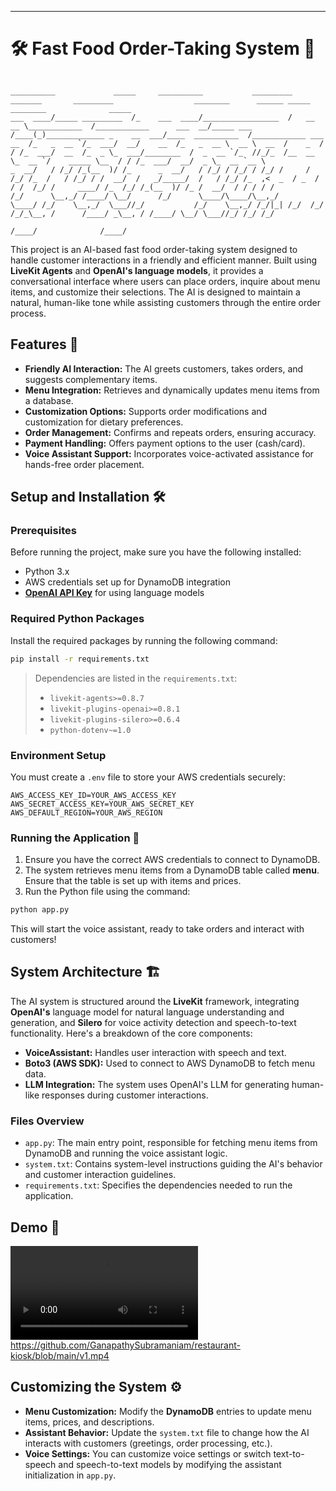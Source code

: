 
---

# 🛠️ Fast Food Order-Taking System 🍔
```

__________             _____     __________           _________   _______       _________                  ________      ______ _____                    ________              _____                 
___  ____/_____ _________  /_    ___  ____/_________________  /   __  __ \____________  /____________      ___  __/_____ ___  /____(_)_____________ _    __  ___/____  __________  /____________ ___ 
__  /_   _  __ `/_  ___/  __/    __  /_   _  __ \  __ \  __  /    _  / / /_  ___/  __  /_  _ \_  ___/________  /  _  __ `/_  //_/_  /__  __ \_  __ `/    _____ \__  / / /_  ___/  __/  _ \_  __ `__ \
_  __/   / /_/ /_(__  )/ /_      _  __/   / /_/ / /_/ / /_/ /     / /_/ /_  /   / /_/ / /  __/  /   _/_____/  /   / /_/ /_  ,<  _  / _  / / /  /_/ /     ____/ /_  /_/ /_(__  )/ /_ /  __/  / / / / /
/_/      \__,_/ /____/ \__/      /_/      \____/\____/\__,_/      \____/ /_/    \__,_/  \___//_/           /_/    \__,_/ /_/|_| /_/  /_/ /_/_\__, /      /____/ _\__, / /____/ \__/ \___//_/ /_/ /_/ 
                                                                                                                                            /____/              /____/                               

```

This project is an AI-based fast food order-taking system designed to handle customer interactions in a friendly and efficient manner. Built using **LiveKit Agents** and **OpenAI's language models**, it provides a conversational interface where users can place orders, inquire about menu items, and customize their selections. The AI is designed to maintain a natural, human-like tone while assisting customers through the entire order process.

## Features 🎯

- **Friendly AI Interaction:** The AI greets customers, takes orders, and suggests complementary items.
- **Menu Integration:** Retrieves and dynamically updates menu items from a database.
- **Customization Options:** Supports order modifications and customization for dietary preferences.
- **Order Management:** Confirms and repeats orders, ensuring accuracy.
- **Payment Handling:** Offers payment options to the user (cash/card).
- **Voice Assistant Support:** Incorporates voice-activated assistance for hands-free order placement.

## Setup and Installation 🛠️

### Prerequisites
Before running the project, make sure you have the following installed:
- Python 3.x
- AWS credentials set up for DynamoDB integration
- **[OpenAI API Key](https://beta.openai.com/signup/)** for using language models

### Required Python Packages
Install the required packages by running the following command:

```bash
pip install -r requirements.txt
```

> Dependencies are listed in the `requirements.txt`:
> - `livekit-agents>=0.8.7`
> - `livekit-plugins-openai>=0.8.1`
> - `livekit-plugins-silero>=0.6.4`
> - `python-dotenv~=1.0`

### Environment Setup
You must create a `.env` file to store your AWS credentials securely:

```env
AWS_ACCESS_KEY_ID=YOUR_AWS_ACCESS_KEY
AWS_SECRET_ACCESS_KEY=YOUR_AWS_SECRET_KEY
AWS_DEFAULT_REGION=YOUR_AWS_REGION
```

### Running the Application 🚀

1. Ensure you have the correct AWS credentials to connect to DynamoDB.
2. The system retrieves menu items from a DynamoDB table called **menu**. Ensure that the table is set up with items and prices.
3. Run the Python file using the command:

```bash
python app.py
```

This will start the voice assistant, ready to take orders and interact with customers!

## System Architecture 🏗️

The AI system is structured around the **LiveKit** framework, integrating **OpenAI's** language model for natural language understanding and generation, and **Silero** for voice activity detection and speech-to-text functionality. Here's a breakdown of the core components:

- **VoiceAssistant:** Handles user interaction with speech and text.
- **Boto3 (AWS SDK):** Used to connect to AWS DynamoDB to fetch menu data.
- **LLM Integration:** The system uses OpenAI's LLM for generating human-like responses during customer interactions.
  
### Files Overview

- `app.py`: The main entry point, responsible for fetching menu items from DynamoDB and running the voice assistant logic.
- `system.txt`: Contains system-level instructions guiding the AI's behavior and customer interaction guidelines.
- `requirements.txt`: Specifies the dependencies needed to run the application.

## Demo 🎥

<video src="[v1.mp4](https://github.com/GanapathySubramaniam/restaurant-kiosk/blob/main/v1.mp4)"></video>
https://github.com/GanapathySubramaniam/restaurant-kiosk/blob/main/v1.mp4
  
## Customizing the System ⚙️

- **Menu Customization:** Modify the **DynamoDB** entries to update menu items, prices, and descriptions.
- **Assistant Behavior:** Update the `system.txt` file to change how the AI interacts with customers (greetings, order processing, etc.).
- **Voice Settings:** You can customize voice settings or switch text-to-speech and speech-to-text models by modifying the assistant initialization in `app.py`.

